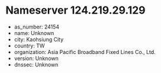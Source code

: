 # Nameserver 124.219.29.129

* as_number: 24154
* name: Unknown
* city: Kaohsiung City
* country: TW
* organization: Asia Pacific Broadband Fixed Lines Co., Ltd.
* version: Unknown
* dnssec: Unknown

